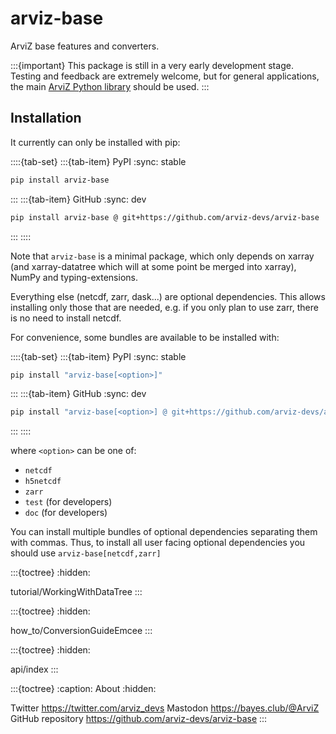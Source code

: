 # arviz-base
ArviZ base features and converters.

:::{important}
This package is still in a very early development stage.
Testing and feedback are extremely welcome, but for
general applications, the main
[ArviZ Python library](https://python.arviz.org)
should be used.
:::

## Installation

It currently can only be installed with pip:

::::{tab-set}
:::{tab-item} PyPI
:sync: stable

```bash
pip install arviz-base
```
:::
:::{tab-item} GitHub
:sync: dev

```bash
pip install arviz-base @ git+https://github.com/arviz-devs/arviz-base
```
:::
::::

Note that `arviz-base` is a minimal package, which only depends on
xarray (and xarray-datatree which will at some point be merged into xarray),
NumPy and typing-extensions.

Everything else (netcdf, zarr, dask...) are optional dependencies.
This allows installing only those that are needed, e.g. if you
only plan to use zarr, there is no need to install netcdf.

For convenience, some bundles are available to be installed with:

::::{tab-set}
:::{tab-item} PyPI
:sync: stable

```bash
pip install "arviz-base[<option>]"
```
:::
:::{tab-item} GitHub
:sync: dev

```bash
pip install "arviz-base[<option>] @ git+https://github.com/arviz-devs/arviz-base"
```
:::
::::

where `<option>` can be one of:

* `netcdf`
* `h5netcdf`
* `zarr`
* `test` (for developers)
* `doc` (for developers)


You can install multiple bundles of optional dependencies separating them with commas.
Thus, to install all user facing optional dependencies you should use `arviz-base[netcdf,zarr]`

:::{toctree}
:hidden:

tutorial/WorkingWithDataTree
:::

:::{toctree}
:hidden:

how_to/ConversionGuideEmcee
:::

:::{toctree}
:hidden:

api/index
:::

:::{toctree}
:caption: About
:hidden:

Twitter <https://twitter.com/arviz_devs>
Mastodon <https://bayes.club/@ArviZ>
GitHub repository <https://github.com/arviz-devs/arviz-base>
:::
